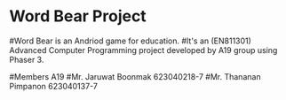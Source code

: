 # Word Bear Project
#Word Bear is an Andriod game for education.
#It's an (EN811301) Advanced Computer Programming project developed by A19 group using Phaser 3.

#Members A19
#Mr. Jaruwat Boonmak 623040218-7 
#Mr. Thananan Pimpanon 623040137-7
